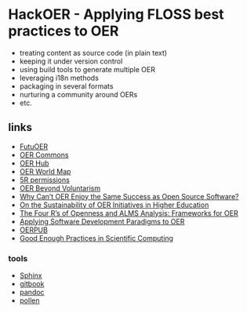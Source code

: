 # HackOER - Applying FLOSS best practices to OER

* treating content as source code (in plain text)
* keeping it under version control
* using build tools to generate multiple OER
* leveraging i18n methods
* packaging in several formats
* nurturing a community around OERs
* etc.

## links

* [FutuOER](http://www.futuoer.org/)
* [OER Commons](https://www.oercommons.org/)
* [OER Hub](https://oerhub.net/)
* [OER World Map](https://oerworldmap.org/)
* [5R permissions](http://opencontent.org/definition/)
* [OER Beyond Voluntarism](https://www.insidehighered.com/views/2014/08/28/open-educational-resources-movement-needs-move-beyond-voluntarism-essay)
* [Why Can’t OER Enjoy the Same Success as Open Source Software?](https://www.edsurge.com/news/2014-09-03-opinion-why-can-t-oer-enjoy-the-same-success-as-open-source-software)
* [On the Sustainability of OER Initiatives in Higher Education ](http://www.oecd.org/edu/ceri/38645447.pdf)
* [The Four R’s of Openness and ALMS Analysis: Frameworks for OER](http://scholarsarchive.byu.edu/facpub/822/)
* [Applying Software Development Paradigms to OER](https://www.openeducationeuropa.eu/en/article/Applying-Software-Development-Paradigms-to-Open-Educational-Resources)
* [OERPUB](https://github.com/oerpub/documentation/wiki)
* [Good Enough Practices in Scientific Computing](https://arxiv.org/abs/1609.00037)

### tools

* [Sphinx](http://www.sphinx-doc.org/)
* [gitbook](https://www.gitbook.com/)
* [pandoc](http://pandoc.org/)
* [pollen](http://docs.racket-lang.org/pollen/)
